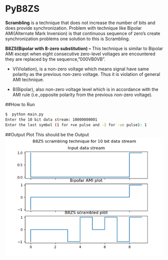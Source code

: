# PyB8ZS


<b>Scrambling</b> is a technique that does not increase the number of bits and does provide synchronization. Problem with technique like Bipolar AMI(Alternate Mark Inversion) is that continuous sequence of zero’s create synchronization problems one solution to this is Scrambling.

<b>B8ZS(Bipolar with 8-zero substitution) –</b>
This technique is similar to Bipolar AMI except when eight consecutive zero-level voltages are encountered they are replaced by the sequence,”000VB0VB”.

- V(Violation), is a non-zero voltage which means signal have same polarity as the previous non-zero voltage. Thus it is violation of general AMI technique.

- B(Bipolar), also non-zero voltage level which is in accordance with the AMI rule (i.e.,opposite polarity from the previous non-zero voltage).

##How to Run
```bash
$  python main.py
Enter the 10 bit data stream: 10000000001
Enter the last symbol (1 for +ve pulse and -1 for -ve pulse): 1
  ```

##Output Plot
This should be the Output
![Plot](https://github.com/PotatoSpudowski/PyB8ZS/blob/master/Images/sample_plot.png)